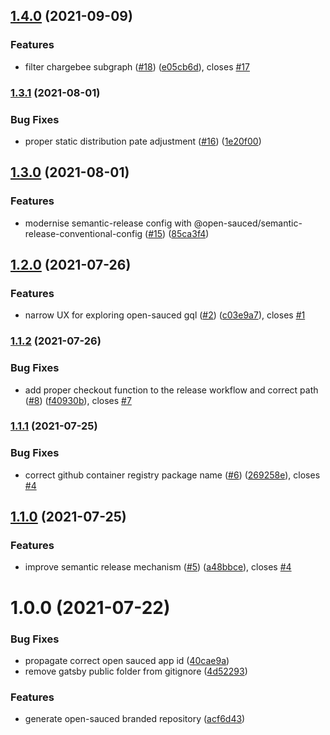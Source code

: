## [1.4.0](https://github.com/open-sauced/explore.opensauced.pizza/compare/v1.3.1...v1.4.0) (2021-09-09)


### Features

* filter chargebee subgraph ([#18](https://github.com/open-sauced/explore.opensauced.pizza/issues/18)) ([e05cb6d](https://github.com/open-sauced/explore.opensauced.pizza/commit/e05cb6dca94a7c1e600e8a0a9e0910b50c0b546f)), closes [#17](https://github.com/open-sauced/explore.opensauced.pizza/issues/17)

### [1.3.1](https://github.com/open-sauced/explore.opensauced.pizza/compare/v1.3.0...v1.3.1) (2021-08-01)


### Bug Fixes

* proper static distribution pate adjustment ([#16](https://github.com/open-sauced/explore.opensauced.pizza/issues/16)) ([1e20f00](https://github.com/open-sauced/explore.opensauced.pizza/commit/1e20f002c11731a09ce4a1e871cf0f857d121fa2))

## [1.3.0](https://github.com/open-sauced/explore.opensauced.pizza/compare/v1.2.0...v1.3.0) (2021-08-01)


### Features

* modernise semantic-release config with @open-sauced/semantic-release-conventional-config ([#15](https://github.com/open-sauced/explore.opensauced.pizza/issues/15)) ([85ca3f4](https://github.com/open-sauced/explore.opensauced.pizza/commit/85ca3f4bed7464136c9de3350903ad0214d70de5))

## [1.2.0](https://github.com/open-sauced/explore.opensauced.pizza/compare/v1.1.2...v1.2.0) (2021-07-26)


### Features

* narrow UX for exploring open-sauced gql ([#2](https://github.com/open-sauced/explore.opensauced.pizza/issues/2)) ([c03e9a7](https://github.com/open-sauced/explore.opensauced.pizza/commit/c03e9a71cf9d568b6efe1f273fbf1d30161061db)), closes [#1](https://github.com/open-sauced/explore.opensauced.pizza/issues/1)

### [1.1.2](https://github.com/open-sauced/explore.opensauced.pizza/compare/v1.1.1...v1.1.2) (2021-07-26)


### Bug Fixes

* add proper checkout function to the release workflow and correct path ([#8](https://github.com/open-sauced/explore.opensauced.pizza/issues/8)) ([f40930b](https://github.com/open-sauced/explore.opensauced.pizza/commit/f40930baf995bb8e05f0d7923fd75f3d0e36e80c)), closes [#7](https://github.com/open-sauced/explore.opensauced.pizza/issues/7)

### [1.1.1](https://github.com/open-sauced/explore.opensauced.pizza/compare/v1.1.0...v1.1.1) (2021-07-25)


### Bug Fixes

* correct github container registry package name ([#6](https://github.com/open-sauced/explore.opensauced.pizza/issues/6)) ([269258e](https://github.com/open-sauced/explore.opensauced.pizza/commit/269258e6804f05b1dfa5f318f3d1cccf310ad4bf)), closes [#4](https://github.com/open-sauced/explore.opensauced.pizza/issues/4)

## [1.1.0](https://github.com/open-sauced/explore.opensauced.pizza/compare/v1.0.0...v1.1.0) (2021-07-25)


### Features

* improve semantic release mechanism ([#5](https://github.com/open-sauced/explore.opensauced.pizza/issues/5)) ([a48bbce](https://github.com/open-sauced/explore.opensauced.pizza/commit/a48bbceb803feae0f25386f3763c33d3773e284f)), closes [#4](https://github.com/open-sauced/explore.opensauced.pizza/issues/4)

# 1.0.0 (2021-07-22)


### Bug Fixes

* propagate correct open sauced app id ([40cae9a](https://github.com/open-sauced/explore.opensauced.pizza/commit/40cae9a084da68c17363d3fe53f323f5b774398c))
* remove gatsby public folder from gitignore ([4d52293](https://github.com/open-sauced/explore.opensauced.pizza/commit/4d52293734b89d9eafc50c44a3f0f38a9254331f))


### Features

* generate open-sauced branded repository ([acf6d43](https://github.com/open-sauced/explore.opensauced.pizza/commit/acf6d433d35f2553f8b2edf9a8ffe0a38a9e8979))
